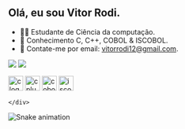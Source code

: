    ## Olá, eu sou Vitor Rodi.   
          
- 👨‍💻 Estudante de Ciência da computação.               
- 🚀 Conhecimento C, C++, COBOL & ISCOBOL.                
- 📧 Contate-me por email: vitorrodi12@gmail.com.            
     
 <a href="https://www.instagram.com/vitor_rodi/" target="_blank"><img src="https://img.shields.io/badge/-Instagram-%23E4405F?style=for-the-badge&logo=instagram&logoColor=white" target="_blank"></a>
<a href="https://www.linkedin.com/in/vitor-rodi/" target="_blank"><img src="https://img.shields.io/badge/-LinkedIn-%230077B5?style=for-the-badge&logo=linkedin&logoColor=white" target="_blank"></a> 
</head>   
<body>  
    <div class="image-container">
       <img src="https://cdn.jsdelivr.net/gh/devicons/devicon/icons/c/c-original.svg" height="30" alt="c logo"  /> 
        <img src="https://cdn.jsdelivr.net/gh/devicons/devicon/icons/cplusplus/cplusplus-original.svg" height="30" alt="cplusplus logo"  />
       <img src="https://blogger.googleusercontent.com/img/b/R29vZ2xl/AVvXsEjLCrmahHl7ysGH9YjnIMyfpk5s1vuRGL6EGLz5ovw67af01c4eYe8nLNfHN7-4M7yRTD_lut_JBib6woOnWmgb-4vlqi8njcgDVEm-FlXphyphenhyphenFD7CoZnFnNaCcLrIrECb_9pyq-7j_3n3E/s1600/BANNER.jpg"  height="30" alt="cobol logo"  />
       <img src="https://www.rech.com.br/assets/shared/img/editor/logo-tecnologias-iscobol-2.png"  height="30" alt="iscobol logo"  />
       
    </div>
</body>     
</html>  
         
![Snake animation](https://github.com/imthedaniel/imthedaniel/blob/output/github-contribution-grid-snake.svg)     
   
    
 
  
